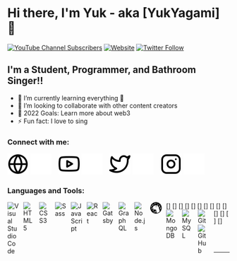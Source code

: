 # Hi there, I'm Yuk - aka [YukYagami] 👋 

[![YouTube Channel Subscribers](https://img.shields.io/youtube/channel/subscribers/UCDCHcqyeQgJ-jVSd6VJkbCw?logo=youtube&logoColor=red&style=for-the-badge)][youtube]
[![Website](https://img.shields.io/website?label=unknown.com&style=for-the-badge&url=https%3A%2F%2Fcodestackr.com)](https://www.comunicaffe.com/wp-content/uploads/2013/07/under-construction1.jpg)
[![Twitter Follow](https://img.shields.io/twitter/follow/YukYagami?color=1DA1F2&logo=twitter&style=for-the-badge)](https://twitter.com/YukYagami)




## I'm a Student, Programmer, and Bathroom Singer!!

- 🌱 I’m currently learning everything 🤣
- 👯 I’m looking to collaborate with other content creators
- 🥅 2022 Goals: Learn more about web3
- ⚡ Fun fact: I love to sing 

### Connect with me:

[![website](./img/globe-light.svg)](https://www.comunicaffe.com/wp-content/uploads/2013/07/under-construction1.jpg#gh-light-mode-only)
[![website](./img/globe-dark.svg)](https://www.comunicaffe.com/wp-content/uploads/2013/07/under-construction1.jpg#gh-dark-mode-only)
&nbsp;&nbsp;
[![website](./img/youtube-light.svg)](https://www.youtube.com/channel/UC0_nI6MVxs0ZQfHzfFqy0bw#gh-light-mode-only)
[![website](./img/youtube-dark.svg)](https://www.youtube.com/channel/UC0_nI6MVxs0ZQfHzfFqy0bw#gh-dark-mode-only)
&nbsp;&nbsp;
[![website](./img/twitter-light.svg)](https://twitter.com/YukYagami#gh-light-mode-only)
[![website](./img/twitter-dark.svg)](https://twitter.com/YukYagami#gh-dark-mode-only)
&nbsp;&nbsp;
[![website](./img/instagram-light.svg)](https://www.instagram.com/system_react/r#gh-light-mode-only)
[![website](./img/instagram-dark.svg)](https://www.instagram.com/system_react/#gh-dark-mode-only)

### Languages and Tools:

[<img align="left" alt="Visual Studio Code" width="26px" src="https://cdn.jsdelivr.net/gh/devicons/devicon/icons/vscode/vscode-original.svg" style="padding-right:10px;" />]
[<img align="left" alt="HTML5" width="26px" src="https://cdn.jsdelivr.net/gh/devicons/devicon/icons/html5/html5-original.svg" style="padding-right:10px;" />]
[<img align="left" alt="CSS3" width="26px" src="https://cdn.jsdelivr.net/gh/devicons/devicon/icons/css3/css3-original.svg" style="padding-right:10px;" />]
[<img align="left" alt="Sass" width="26px" src="https://cdn.jsdelivr.net/gh/devicons/devicon/icons/sass/sass-original.svg" style="padding-right:10px;" />]
[<img align="left" alt="JavaScript" width="26px" src="https://cdn.jsdelivr.net/gh/devicons/devicon/icons/javascript/javascript-original.svg" style="padding-right:10px;" />]
[<img align="left" alt="React" width="26px" src="https://cdn.jsdelivr.net/gh/devicons/devicon/icons/react/react-original.svg" style="padding-right:10px;" />]
[<img align="left" alt="Gatsby" width="26px" src="https://cdn.jsdelivr.net/gh/devicons/devicon/icons/gatsby/gatsby-original.svg" style="padding-right:10px;" />]
[<img align="left" alt="GraphQL" width="26px" src="https://cdn.jsdelivr.net/gh/devicons/devicon/icons/graphql/graphql-plain.svg" style="padding-right:10px;" />]
[<img align="left" alt="Node.js" width="26px" src="https://cdn.jsdelivr.net/gh/devicons/devicon/icons/nodejs/nodejs-original.svg" style="padding-right:10px;" />]
[<img align="left" alt="Deno" width="26px" src="./img/deno-light.svg" style="padding-right:10px;" />]
[<img align="left" alt="MongoDB" width="26px" src="https://cdn.jsdelivr.net/gh/devicons/devicon/icons/mongodb/mongodb-original.svg" style="padding-right:10px;" />]
[<img align="left" alt="MySQL" width="26px" src="https://cdn.jsdelivr.net/gh/devicons/devicon/icons/mysql/mysql-original.svg" style="padding-right:10px;" />]
[<img align="left" alt="Git" width="26px" src="https://cdn.jsdelivr.net/gh/devicons/devicon/icons/git/git-original.svg" style="padding-right:10px;" />]
[<img align="left" alt="GitHub" width="26px" src="https://user-images.githubusercontent.com/3369400/139447912-e0f43f33-6d9f-45f8-be46-2df5bbc91289.png" style="padding-right:10px;" />]

<br />
<br />

---



[website]: https://www.comunicaffe.com/wp-content/uploads/2013/07/under-construction1.jpg
[twitter]: https://twitter.com/YukYagami
[youtube]: https://www.youtube.com/channel/UC0_nI6MVxs0ZQfHzfFqy0bw
[instagram]: https://www.instagram.com/system_react/



